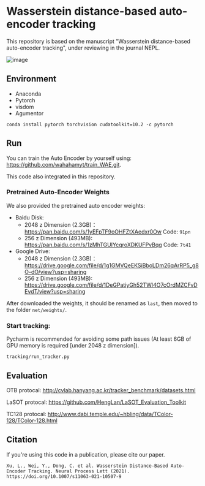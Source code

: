 # Wasserstein distance-based auto-encoder tracking
This repository is based on the manuscript "Wasserstein distance-based auto-encoder tracking", under reviewing in the journal NEPL.

![image](https://github.com/wahahamyt/CAT/blob/master/data/Bird1.gif)

## Environment
- Anaconda
- Pytorch
- visdom
- Agumentor

```shell
conda install pytorch torchvision cudatoolkit=10.2 -c pytorch
```

## Run
You can train the Auto Encoder by yourself using:
https://github.com/wahahamyt/train_WAE.git. 

This code also integrated in this repository.
### Pretrained Auto-Encoder Weights
We also provided the pretrained auto encoder weights:
- Baidu Disk: 
    - 2048 z Dimension (2.3GB)：https://pan.baidu.com/s/1yEFpTF9oOHFZtXAedxr0Ow Code: ```91pn```
    - 256 z Dimension (493MB): https://pan.baidu.com/s/1zMhTGUIYcqroXDKUFPvBqg Code: ```7t41```
- Google Drive: 
    - 2048 z Dimension (2.3GB)：https://drive.google.com/file/d/1g1GMVQeEKSiBboLDm26qArRP5_g8O-dO/view?usp=sharing
    - 256 z Dimension (493MB): https://drive.google.com/file/d/1DeGPatiyGh52TWl4O7cOrdMZCFvDEvdT/view?usp=sharing

After downloaded the weights, it should be renamed as ```last```, then moved to the folder ```net/weights/```.

### Start tracking:
Pycharm is recommended for avoiding some path issues (At least 6GB of GPU memory is required [under 2048 z dimension]).
```shell
tracking/run_tracker.py
```
## Evaluation
OTB protocal: http://cvlab.hanyang.ac.kr/tracker_benchmark/datasets.html

LaSOT protocal: https://github.com/HengLan/LaSOT_Evaluation_Toolkit

TC128 protocal: http://www.dabi.temple.edu/~hbling/data/TColor-128/TColor-128.html

## Citation

If you're using this code in a publication, please cite our paper.
```
Xu, L., Wei, Y., Dong, C. et al. Wasserstein Distance-Based Auto-Encoder Tracking. Neural Process Lett (2021). https://doi.org/10.1007/s11063-021-10507-9
```

